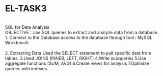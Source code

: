 # EL-TASK3
<br>
SQL for Data Analysis
<br>
OBJECTIVE : Use SQL queries to extract and analyze data from a database.
<br>
1. Connect to the Database
 access to the database through tool : MySQL Workbench
 <br>
 
<br>
2. Extracting Data
Used the SELECT statement to pull specific data from tables.
3.Used JOINS (INNER, LEFT, RIGHT)
4.Write subqueries
5.Use aggregate functions (SUM, AVG)
6.Create views for analysis
7.Optimize queries with indexes.
